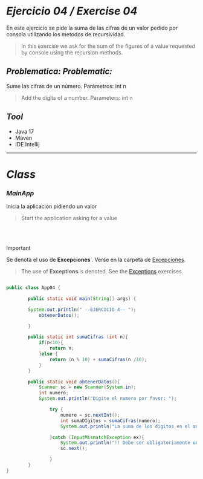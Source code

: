 # _Ejercicio 04 / Exercise 04_

En este ejercicio se pide la suma de las cifras 
de un valor pedido por consola utilizando los 
metodos de recursividad.
>In this exercise we ask for the sum of the figures
of a value requested by console using the
recursion methods.

## _Problematica: Problematic:_
Sume las cifras de un número. Parámetros: int n
>Add the digits of a number. Parameters: int n

## _Tool_
- Java 17
- Maven
- IDE Intellij

___________

# _Class_

### _MainApp_
Inicia la aplicacion pidiendo un valor 
>Start the application asking for a value
<br>
</br>

> [!IMPORTANT]
> Se denota el uso de <strong> Excepciones </strong>. Verse en la carpeta de [Excepciones](/../main/Exception).
>>  The use of <strong>Exceptions </strong> is denoted. See the [Exceptions](/../main/Exceptio) exercises.


```java

public class App04 {

        public static void main(String[] args) {

        System.out.println(" --EJERCICIO 4-- ");
            obtenerDatos();

        }

        public static int sumaCifras (int n){
            if(n<10){
                return n;
            }else {
                return (n % 10) + sumaCifras(n /10);
            }
        }

        public static void obtenerDatos(){
            Scanner sc = new Scanner(System.in);
            int numero;
            System.out.println("Digite el numero por favor: ");

                try {
                    numero = sc.nextInt();
                    int sumaDIgitos = sumaCifras(numero);
                    System.out.println("La suma de los digitos en el anterior ejemplo es: " + sumaDIgitos);

                }catch (InputMismatchException ex){
                    System.out.println("!! Debe ser obligatoriamente un entero !!");
                    sc.next();

                }
        }
}

